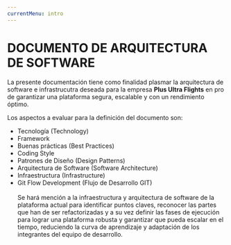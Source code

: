 ```yaml
---
currentMenu: intro
---
```


# DOCUMENTO DE ARQUITECTURA DE SOFTWARE

La presente documentación tiene como finalidad plasmar la arquitectura de software e infrastrucutra deseada para la empresa **Plus Ultra Flights** en pro de garantizar una plataforma segura, escalable y con un rendimiento óptimo.

Los aspectos a evaluar para la definición del documento son:

- <i class="fa fa-check-circle"></i> Tecnología (Technology)
- <i class="fa fa-check-circle"></i> Framework
- <i class="fa fa-check-circle"></i> Buenas prácticas (Best Practices)
- <i class="fa fa-check-circle"></i> Coding Style 
- <i class="fa fa-check-circle"></i> Patrones de Diseño (Design Patterns)
- <i class="fa fa-check-circle"></i> Arquitectura de Software (Software Architecture)
- <i class="fa fa-check-circle"></i> Infraestructura (Infrastructure)
- <i class="fa fa-check-circle"></i> Git Flow Development (Flujo de Desarrollo GIT)
<br/><br/>
Se hará mención a la infraestructura y arquitectura de software de la plataforma actual para identificar puntos claves, reconocer las partes que han de ser refactorizadas y a su vez definir las fases de ejecución para lograr una plataforma robusta y garantizar que pueda escalar en el tiempo, reduciendo la curva de aprendizaje y adaptación de los integrantes del equipo de desarrollo.

